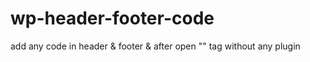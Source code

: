 # wp-header-footer-code

add any code in header & footer & after open "<body>" tag without any plugin
